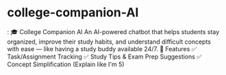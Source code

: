 # college-companion-AI
: 🎓 College Companion AI An AI-powered chatbot that helps students stay organized, improve their study habits, and understand difficult concepts with ease — like having a study buddy available 24/7.  🧠 Features ✅ Task/Assignment Tracking  ✅ Study Tips &amp; Exam Prep Suggestions  ✅ Concept Simplification (Explain like I'm 5)  

